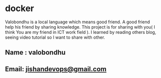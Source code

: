 # docker
Valobondhu is a local language which means good friend. A good friend help his friend by sharing knowledge. This project is for sharing with you( I think You are my friend in ICT work field ). I learned by reading others blog, seeing video tutorial so I want to share with other.
## Name : valobondhu
## Email: jishandevops@gmail.com
